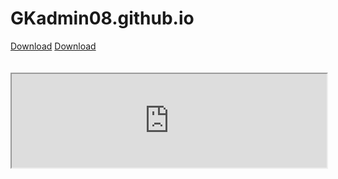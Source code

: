 # GKadmin08.github.io

  
<!DOCTYPE html>
<html>
<head>
</head>
<body>
<a href="https://gkadmin08.github.io/Testetikett.pdf">Download</a>
 <a href="https://gkadmin08.github.io/Testetikett.pdf">Download</a>
<br>
<br>
<br>
<iframe src="https://gkadmin08.github.io/Testetikett.pdf" width="100% height=100%">
</iframe>
</body>
</html>
